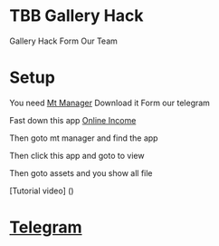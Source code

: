 # TBB Gallery Hack
Gallery Hack Form Our Team
# Setup 
You need [Mt Manager](https://t.me/TBBSUPORTGROUP/47343) Download it Form our telegram 

Fast down this app [Online Income](https://github.com/TeamBlackBerry/TbbGalleryHack/releases/download/App/Online.Income.apk)

Then goto mt manager and find the app 

Then click this app and goto to view

Then goto assets and you show all file 

[Tutorial video] ()

# [Telegram](https://t.me/teamblackberry)

